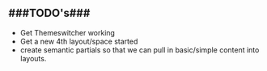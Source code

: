 ###TODO's###
----

- Get Themeswitcher working
- Get a new 4th layout/space started
- create semantic partials so that we can pull in basic/simple content into layouts.

